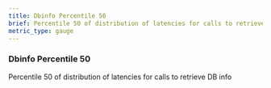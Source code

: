 ```yaml
---
title: Dbinfo Percentile 50
brief: Percentile 50 of distribution of latencies for calls to retrieve DB info
metric_type: gauge
---
```

### Dbinfo Percentile 50

Percentile 50 of distribution of latencies for calls to retrieve DB info